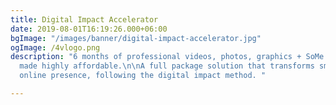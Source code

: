 ```yaml
---
title: Digital Impact Accelerator
date: 2019-08-01T16:19:26.000+06:00
bgImage: "/images/banner/digital-impact-accelerator.jpg"
ogImage: /4vlogo.png
description: "6 months of professional videos, photos, graphics + SoMe management,
  made highly affordable.\n\nA full package solution that transforms small brands
  online presence, following the digital impact method. "

---
```

